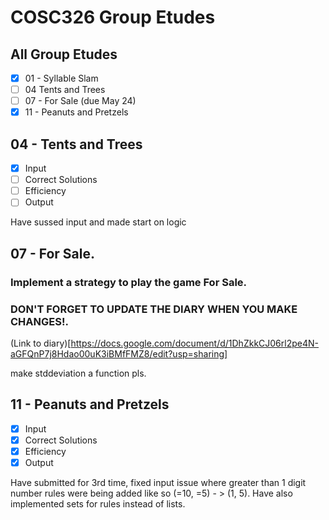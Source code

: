 # COSC326 Group Etudes

## All Group Etudes

- [x] 01 - Syllable Slam
- [ ] 04 Tents and Trees
- [ ] 07 - For Sale (due May 24)
- [x] 11 - Peanuts and Pretzels  

## 04 - Tents and Trees
- [x] Input
- [ ] Correct Solutions
- [ ] Efficiency
- [ ] Output

Have sussed input and made start on logic  

## 07 - For Sale.

### Implement a strategy to play the game For Sale.

### DON'T FORGET TO UPDATE THE DIARY WHEN YOU MAKE CHANGES!.
(Link to diary)[https://docs.google.com/document/d/1DhZkkCJ06rl2pe4N-aGFQnP7j8Hdao00uK3iBMfFMZ8/edit?usp=sharing]


make stddeviation a function pls.

## 11 - Peanuts and Pretzels
- [x] Input
- [x] Correct Solutions
- [x] Efficiency
- [x] Output

Have submitted for 3rd time, fixed input issue where greater than 1 digit number rules were being added like so (=10, =5) - > (1, 5). Have also implemented sets for rules instead of lists.
